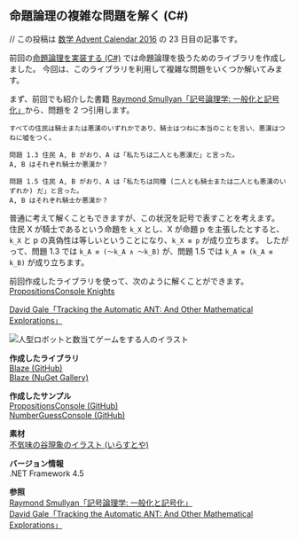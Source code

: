 ## 命題論理の複雑な問題を解く (C#)

// この投稿は [数学 Advent Calendar 2016](http://qiita.com/advent-calendar/2016/math) の 23 日目の記事です。

前回の[命題論理を実装する (C#)](Propositional-Logic.md) では命題論理を扱うためのライブラリを作成しました。
今回は、このライブラリを利用して複雑な問題をいくつか解いてみます。

まず、前回でも紹介した書籍 [Raymond Smullyan「記号論理学: 一般化と記号化」](https://www.amazon.co.jp/dp/4621085727)から、問題を 2 つ引用します。

```
すべての住民は騎士または悪漢のいずれかであり、騎士はつねに本当のことを言い、悪漢はつねに噓をつく。

問題 1.3 住民 A, B がおり、A は「私たちは二人とも悪漢だ」と言った。
A, B はそれぞれ騎士か悪漢か？

問題 1.5 住民 A, B がおり、A は「私たちは同種 (二人とも騎士または二人とも悪漢のいずれか) だ」と言った。
A, B はそれぞれ騎士か悪漢か？
```

普通に考えて解くこともできますが、この状況を記号で表すことを考えます。  
住民 X が騎士であるという命題を `k_X` とし、X が命題 p を主張したとすると、`k_X` と p の真偽性は等しいということになり、`k_X ≡ p` が成り立ちます。
したがって、問題 1.3 では `k_A ≡ (～k_A ∧ ～k_B)` が、問題 1.5 では `k_A ≡ (k_A ≡ k_B)` が成り立ちます。

前回作成したライブラリを使って、次のように解くことができます。  
[PropositionsConsole Knights](https://gist.github.com/sakapon/82ab1ad2b5c2834d01c7076442fd7727)

[David Gale「Tracking the Automatic ANT: And Other Mathematical Explorations」](https://www.amazon.com/dp/1461274532)

![人型ロボットと数当てゲームをする人のイラスト](https://github.com/sakapon/Samples-2016/raw/master/Images/MathSample/NumberGuess-8-9-dark.jpg)

**作成したライブラリ**  
[Blaze (GitHub)](https://github.com/sakapon/Blaze)  
[Blaze (NuGet Gallery)](https://www.nuget.org/packages/Blaze/)

**作成したサンプル**  
[PropositionsConsole (GitHub)](https://github.com/sakapon/Samples-2016/tree/master/MathSample/PropositionsConsole)  
[NumberGuessConsole (GitHub)](https://github.com/sakapon/Samples-2016/tree/master/MathSample/NumberGuessConsole)

**素材**  
[不気味の谷現象のイラスト (いらすとや)](http://www.irasutoya.com/2016/02/blog-post_858.html)

**バージョン情報**  
.NET Framework 4.5

**参照**  
[Raymond Smullyan「記号論理学: 一般化と記号化」](https://www.amazon.co.jp/dp/4621085727)  
[David Gale「Tracking the Automatic ANT: And Other Mathematical Explorations」](https://www.amazon.com/dp/1461274532)
